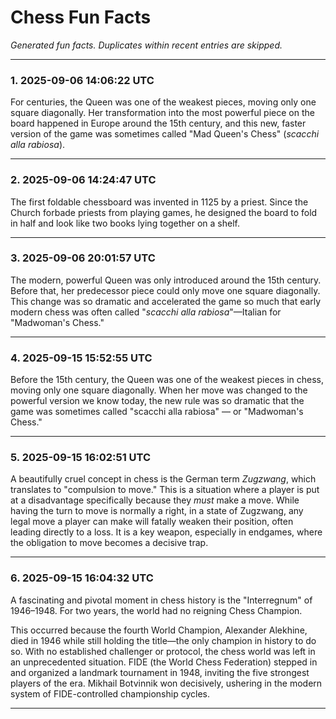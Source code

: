 # Chess Fun Facts

_Generated fun facts. Duplicates within recent entries are skipped._

---

### 1. 2025-09-06 14:06:22 UTC

For centuries, the Queen was one of the weakest pieces, moving only one square diagonally. Her transformation into the most powerful piece on the board happened in Europe around the 15th century, and this new, faster version of the game was sometimes called "Mad Queen's Chess" (*scacchi alla rabiosa*).

---

### 2. 2025-09-06 14:24:47 UTC

The first foldable chessboard was invented in 1125 by a priest. Since the Church forbade priests from playing games, he designed the board to fold in half and look like two books lying together on a shelf.

---
### 3. 2025-09-06 20:01:57 UTC

The modern, powerful Queen was only introduced around the 15th century. Before that, her predecessor piece could only move one square diagonally. This change was so dramatic and accelerated the game so much that early modern chess was often called "*scacchi alla rabiosa*"—Italian for "Madwoman's Chess."

---
### 4. 2025-09-15 15:52:55 UTC

Before the 15th century, the Queen was one of the weakest pieces in chess, moving only one square diagonally. When her move was changed to the powerful version we know today, the new rule was so dramatic that the game was sometimes called "scacchi alla rabiosa" — or "Madwoman's Chess."

---

### 5. 2025-09-15 16:02:51 UTC

A beautifully cruel concept in chess is the German term *Zugzwang*, which translates to "compulsion to move." This is a situation where a player is put at a disadvantage specifically because they *must* make a move. While having the turn to move is normally a right, in a state of Zugzwang, any legal move a player can make will fatally weaken their position, often leading directly to a loss. It is a key weapon, especially in endgames, where the obligation to move becomes a decisive trap.

---

### 6. 2025-09-15 16:04:32 UTC

A fascinating and pivotal moment in chess history is the "Interregnum" of 1946–1948. For two years, the world had no reigning Chess Champion.

This occurred because the fourth World Champion, Alexander Alekhine, died in 1946 while still holding the title—the only champion in history to do so. With no established challenger or protocol, the chess world was left in an unprecedented situation. FIDE (the World Chess Federation) stepped in and organized a landmark tournament in 1948, inviting the five strongest players of the era. Mikhail Botvinnik won decisively, ushering in the modern system of FIDE-controlled championship cycles.

---

